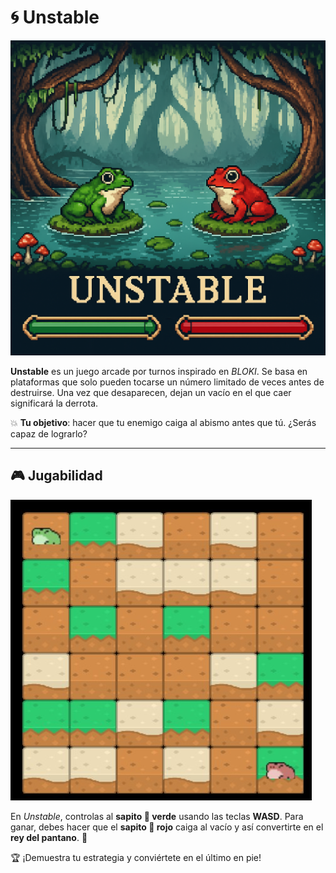 # 🌀 Unstable  

![Portada Unstable](images_md/IMG_jueguito.png)  

**Unstable** es un juego arcade por turnos inspirado en *BLOKI*. Se basa en plataformas que solo pueden tocarse un número limitado de veces antes de destruirse. Una vez que desaparecen, dejan un vacío en el que caer significará la derrota.  

💥 **Tu objetivo**: hacer que tu enemigo caiga al abismo antes que tú. ¿Serás capaz de lograrlo?  

---

## 🎮 Jugabilidad  

![Gameplay Unstable](images_md/Gameplay.jpg)  

En *Unstable*, controlas al **sapito 🐸 verde** usando las teclas **WASD**. Para ganar, debes hacer que el **sapito 🐸 rojo** caiga al vacío y así convertirte en el **rey del pantano**. 👑  

🏆 ¡Demuestra tu estrategia y conviértete en el último en pie!  
